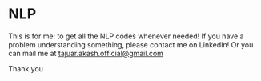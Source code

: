 # NLP
This is for me: to get all the NLP codes whenever needed! If you have a problem understanding something, please contact me on LinkedIn!
Or you can mail me at tajuar.akash.official@gmail.com 

Thank you 

